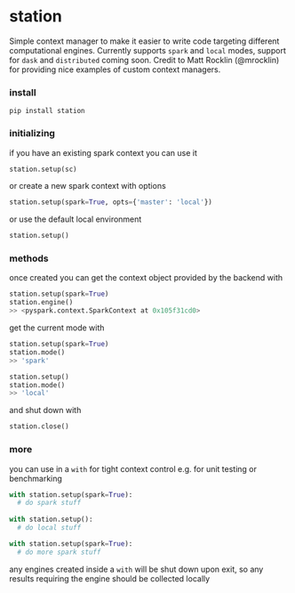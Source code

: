 # station

Simple context manager to make it easier to write code targeting different computational engines. Currently supports `spark` and `local` modes, support for `dask` and `distributed` coming soon. Credit to Matt Rocklin (@mrocklin) for providing nice examples of custom context managers.

### install

```
pip install station
```

### initializing

if you have an existing spark context you can use it
```python
station.setup(sc)
```

or create a new spark context with options
```python
station.setup(spark=True, opts={'master': 'local'})
```

or use the default local environment
```python
station.setup()
```

### methods

once created you can get the context object provided by the backend with
```python
station.setup(spark=True)
station.engine()
>> <pyspark.context.SparkContext at 0x105f31cd0>
```

get the current mode with
```python
station.setup(spark=True)
station.mode()
>> 'spark'
```

```python
station.setup()
station.mode()
>> 'local'
```

and shut down with
```python
station.close()
```

### more

you can use in a `with` for tight context control e.g. for unit testing or benchmarking
```python
with station.setup(spark=True):
  # do spark stuff
  
with station.setup():
  # do local stuff

with station.setup(spark=True):
  # do more spark stuff
```
any engines created inside a `with` will be shut down upon exit, so any results requiring the engine should be collected locally
